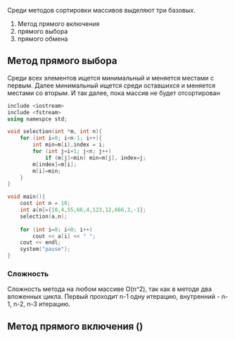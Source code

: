 Среди методов сортировки массивов выделяют три базовых.
1. Метод прямого включения
2. прямого выбора
3. прямого обмена

## Метод прямого выбора
Среди всех элементов ищется минимальный и меняется местами с первым. Далее минимальный ищется среди оставшихся и меняется местами со вторым. И так далее, пока массив не будет отсортирован

```c++
include <iostream>
include <fstream>
using namespce std;

void selection(int *m, int n){
	for (int i=0; i<n-1; i++){
		int min=m[i],index = i;
		for (int j=i+1; j<n; j++)
			if (m[j]<min) min=m[j], index=j;
		m[index]=m[i];
		m[i]=min;
	}
}

void main(){
	cost int n = 10;
	int a[n]={10,4,55,66,4,123,12,666,3,-1};
	selection(a,n);
	
	for (int i=0; i<0; i++)
		cout << a[i] << " ";
	cout << endl;
	system("pause");
}
```
### Сложность 
Сложность метода на любом массиве O(n^2), так как в методе два вложенных цикла. Первый проходит n-1 одну итерацию, внутренний - n-1, n-2, n-3 итерацию. 

## Метод прямого включения ()